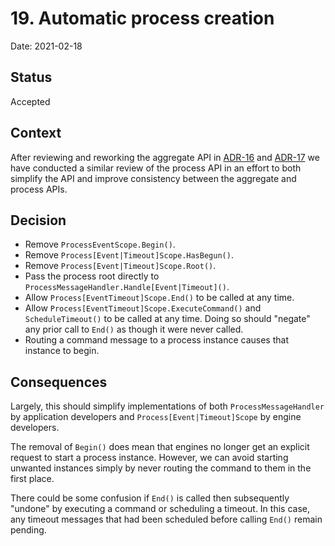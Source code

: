 # 19. Automatic process creation

Date: 2021-02-18

## Status

Accepted

## Context

After reviewing and reworking the aggregate API in
[ADR-16](0016-automatic-aggregate-creation.md) and
[ADR-17](0017-recreate-aggregate-after-destruction.md) we have conducted a
similar review of the process API in an effort to both simplify the API and
improve consistency between the aggregate and process APIs.

## Decision

- Remove `ProcessEventScope.Begin()`.
- Remove `Process[Event|Timeout]Scope.HasBegun()`.
- Remove `Process[Event|Timeout]Scope.Root()`.
- Pass the process root directly to `ProcessMessageHandler.Handle[Event|Timeout]()`.
- Allow `Process[EventTimeout]Scope.End()` to be called at any time.
- Allow `Process[EventTimeout]Scope.ExecuteCommand()` and `ScheduleTimeout()` to
  be called at any time. Doing so should "negate" any prior call to `End()` as
  though it were never called.
- Routing a command message to a process instance causes that instance to begin.

## Consequences

Largely, this should simplify implementations of both `ProcessMessageHandler` by
application developers and `Process[Event|Timeout]Scope` by engine developers.

The removal of `Begin()` does mean that engines no longer get an explicit
request to start a process instance. However, we can avoid starting unwanted
instances simply by never routing the command to them in the first place.

There could be some confusion if `End()` is called then subsequently "undone" by
executing a command or scheduling a timeout. In this case, any timeout messages
that had been scheduled before calling `End()` remain pending.
